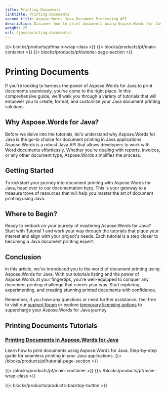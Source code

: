 ```yaml
---
title: Printing Documents
linktitle: Printing Documents
second_title: Aspose.Words Java Document Processing API
description: Discover how to print documents using Aspose.Words for Java with our comprehensive tutorials listing. Learn to create, format, and customize your Java document printing solutions.
weight: 25
url: /java/printing-documents/
---
```


{{< blocks/products/pf/main-wrap-class >}}
{{< blocks/products/pf/main-container >}}
{{< blocks/products/pf/tutorial-page-section >}}

# Printing Documents


If you're looking to harness the power of Aspose.Words for Java to print documents seamlessly, you've come to the right place. In this comprehensive guide, we'll walk you through a variety of tutorials that will empower you to create, format, and customize your Java document printing solutions. 

## Why Aspose.Words for Java?

Before we delve into the tutorials, let's understand why Aspose.Words for Java is the go-to choice for document printing in Java applications. Aspose.Words is a robust Java API that allows developers to work with Word documents effortlessly. Whether you're dealing with reports, invoices, or any other document type, Aspose.Words simplifies the process.

## Getting Started

To kickstart your journey into document printing with Aspose.Words for Java, head over to our documentation [here](https://reference.aspose.com/words/java/). This is your gateway to a treasure trove of resources that will help you master the art of document printing using Java.

## Where to Begin?

Ready to embark on your journey of mastering Aspose.Words for Java? Start with Tutorial 1 and work your way through the tutorials that pique your interest and align with your project's needs. Each tutorial is a step closer to becoming a Java document printing expert.

## Conclusion

In this article, we've introduced you to the world of document printing using Aspose.Words for Java. With our tutorials listing and the power of Aspose.Words at your fingertips, you're well-equipped to conquer any document printing challenge that comes your way. Start exploring, experimenting, and creating stunning printed documents with confidence.

Remember, if you have any questions or need further assistance, feel free to visit our [support forum](https://forum.aspose.com/) or explore [temporary licensing options](https://purchase.aspose.com/temporary-license/) to supercharge your Aspose.Words for Java journey.

## Printing Documents Tutorials
### [Printing Documents in Aspose.Words for Java](./printing-documents/)
Learn how to print documents using Aspose.Words for Java. Step-by-step guide for seamless printing in your Java applications.
{{< /blocks/products/pf/tutorial-page-section >}}

{{< /blocks/products/pf/main-container >}}
{{< /blocks/products/pf/main-wrap-class >}}

{{< blocks/products/products-backtop-button >}}
